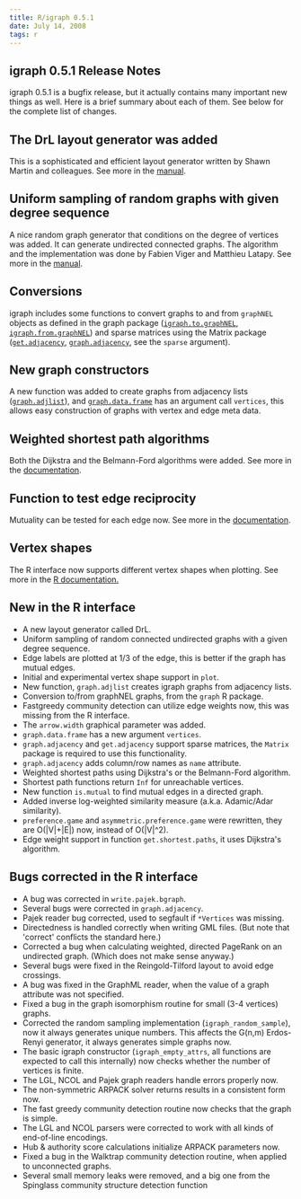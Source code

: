 ```yaml
---
title: R/igraph 0.5.1
date: July 14, 2008
tags: r
---
```


igraph 0.5.1 Release Notes
--------------------------

igraph 0.5.1 is a bugfix release, but it actually contains many 
important new things as well. Here is a brief summary about each of 
them. See below for the complete list of changes.

<!--more-->

## The DrL layout generator was added

This is a sophisticated and efficient layout generator written by 
Shawn Martin and colleagues. See more in the 
<a href="doc-0.5.1/R/layout.drl.html">manual</a>.

## Uniform sampling of random graphs with given degree sequence

A nice random graph generator that conditions on the degree of vertices 
was added. It can generate undirected connected graphs.
The algorithm and the implementation was done by
Fabien Viger and Matthieu Latapy. See more in the 
<a href="doc-0.5.1/R/degree.sequence.game.html">manual</a>.

## Conversions

igraph includes some functions to convert graphs to and from 
`graphNEL` objects as defined in the graph package
(<a href="doc-0.5.1/R/graphNEL.html">`igraph.to.graphNEL`</a>,
<a href="doc-0.5.1/R/graphNEL.html">`igraph.from.graphNEL`</a>) and 
sparse matrices using the Matrix package 
(<a href="doc-0.5.1/R/conversion.html">`get.adjacency`</a>, 
<a href="doc-0.5.1/R/graph.adjacency.html">`graph.adjacency`</a>,
see the `sparse` argument).

## New graph constructors

A new function was added to create graphs from adjacency lists
(<a href="doc-0.5.1/R/graph.adjlist.html">`graph.adjlist`</a>), 
and <a href="doc-0.5.1/R/graph.data.frame.html">`graph.data.frame`</a>
has an argument call `vertices`, this allows easy
construction of graphs with vertex and edge meta data.

## Weighted shortest path algorithms

Both the Dijkstra and the Belmann-Ford algorithms were added. 
See more in the 
<a href="doc-0.5.1/R/shortest.paths.html">documentation</a>.

## Function to test edge reciprocity

Mutuality can be tested for each edge now. See more in the 
<a href="doc-0.5.1/R/is.mutual.html">documentation</a>.

## Vertex shapes

The R interface now supports different vertex shapes when plotting. 
See more in the <a href="doc-0.5.1/R/igraph.vertex.shapes.html">
R documentation.</a>

New in the R interface
----------------------

- A new layout generator called DrL.
- Uniform sampling of random connected undirected graphs with a 
  given degree sequence.
- Edge labels are plotted at 1/3 of the edge, this is better if 
  the graph has mutual edges.
- Initial and experimental vertex shape support in `plot`.
- New function, `graph.adjlist` creates igraph graphs from
  adjacency lists.
- Conversion to/from graphNEL graphs, from the `graph` R package.
- Fastgreedy community detection can utilize edge weights now, this 
  was missing from the R interface.
- The `arrow.width` graphical parameter was added.
- `graph.data.frame` has a new argument `vertices`.
- `graph.adjacency` and `get.adjacency` support sparse matrices, 
  the `Matrix` package is required to use this functionality.
- `graph.adjacency` adds column/row names as `name` attribute.
- Weighted shortest paths using Dijkstra's or the Belmann-Ford 
  algorithm.
- Shortest path functions return `Inf` for unreachable vertices.
- New function `is.mutual` to find mutual edges in a directed graph.
- Added inverse log-weighted similarity measure (a.k.a. Adamic/Adar
  similarity).
- `preference.game` and `asymmetric.preference.game` were 
  rewritten, they are O(|V|+|E|) now, instead of O(|V|^2).
- Edge weight support in function `get.shortest.paths`, it uses 
  Dijkstra's algorithm.

Bugs corrected in the R interface
---------------------------------
  
- A bug was corrected in `write.pajek.bgraph`.
- Several bugs were corrected in `graph.adjacency`.
- Pajek reader bug corrected, used to segfault if `*Vertices`
  was missing.
- Directedness is handled correctly when writing GML files.
  (But note that 'correct' conflicts the standard here.)
- Corrected a bug when calculating weighted, directed PageRank on an 
  undirected graph. (Which does not make sense anyway.)
- Several bugs were fixed in the Reingold-Tilford layout to avoid 
  edge crossings.
- A bug was fixed in the GraphML reader, when the value of a graph
  attribute was not specified.
- Fixed a bug in the graph isomorphism routine for small (3-4 vertices)
  graphs.
- Corrected the random sampling implementation (`igraph_random_sample`),
  now it always generates unique numbers. This affects the 
  G(n,m) Erdos-Renyi generator, it always generates simple graphs now.
- The basic igraph constructor (`igraph_empty_attrs`, all functions 
  are expected to call this internally) now checks whether the number
  of vertices is finite.
- The LGL, NCOL and Pajek graph readers handle errors properly now.
- The non-symmetric ARPACK solver returns results in a consistent form
  now.
- The fast greedy community detection routine now checks that the graph
  is simple.
- The LGL and NCOL parsers were corrected to work with all 
  kinds of end-of-line encodings.
- Hub & authority score calculations initialize ARPACK parameters now.
- Fixed a bug in the Walktrap community detection routine, when applied 
  to unconnected graphs.
- Several small memory leaks were removed, and a big one from the Spinglass
  community structure detection function
